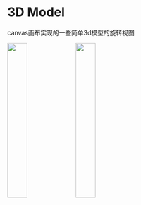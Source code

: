 # 3D Model
canvas画布实现的一些简单3d模型的旋转视图

<img src="http://image.morningcx.com/eefe319c-94c6-4ba6-82d2-3f58c8291ae2.png" width="30%">
<img src="http://image.morningcx.com/b63098a3-768c-4ebf-ab52-ace622eda573.png" width="30%">
